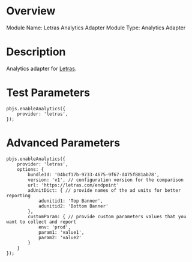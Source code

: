# Overview

Module Name: Letras Analytics Adapter
Module Type: Analytics Adapter

# Description
Analytics adapter for <a href="https://letras.com/">Letras</a>. 

# Test Parameters

```
pbjs.enableAnalytics({
    provider: 'letras',
});

```

# Advanced Parameters

```
pbjs.enableAnalytics({
    provider: 'letras',
    options: {
        bundleId: '04bcf17b-9733-4675-9f67-d475f881ab78',
        version: 'v1', // configuration version for the comparison
        url: 'https://letras.com/endpoint'
        adUnitDict: { // provide names of the ad units for better reporting 
            adunitid1: 'Top Banner',
            adunitid2: 'Bottom Banner'
        },
        customParam: { // provide custom parameters values that you want to collect and report
            env: 'prod',
            param1: 'value1',
            param2: 'value2'
        }
    }
});

```
